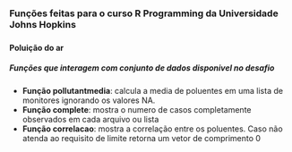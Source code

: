### Funções feitas para o curso R Programming da Universidade Johns Hopkins <h3>

#### Poluição do ar <h4>
##### Funções que interagem com conjunto de dados disponivel no desafio <h5>
 * **Função pollutantmedia**: calcula a media de poluentes em uma lista de monitores ignorando os valores NA.
 * **Função complete**: mostra o numero de casos completamente observados em cada arquivo ou lista
 * **Função correlacao**: mostra a correlação entre os poluentes. Caso não atenda ao requisito de limite retorna um vetor de comprimento 0

